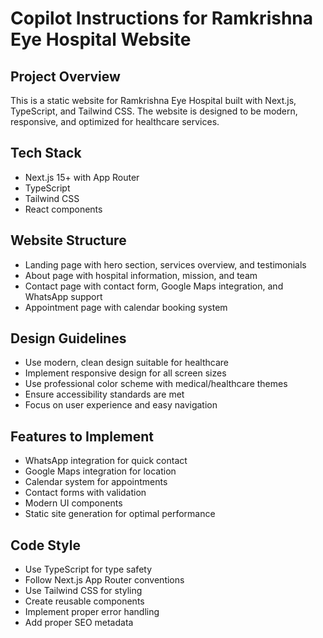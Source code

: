 # Copilot Instructions for Ramkrishna Eye Hospital Website

<!-- Use this file to provide workspace-specific custom instructions to Copilot. For more details, visit https://code.visualstudio.com/docs/copilot/copilot-customization#_use-a-githubcopilotinstructionsmd-file -->

## Project Overview
This is a static website for Ramkrishna Eye Hospital built with Next.js, TypeScript, and Tailwind CSS. The website is designed to be modern, responsive, and optimized for healthcare services.

## Tech Stack
- Next.js 15+ with App Router
- TypeScript
- Tailwind CSS
- React components

## Website Structure
- Landing page with hero section, services overview, and testimonials
- About page with hospital information, mission, and team
- Contact page with contact form, Google Maps integration, and WhatsApp support
- Appointment page with calendar booking system

## Design Guidelines
- Use modern, clean design suitable for healthcare
- Implement responsive design for all screen sizes
- Use professional color scheme with medical/healthcare themes
- Ensure accessibility standards are met
- Focus on user experience and easy navigation

## Features to Implement
- WhatsApp integration for quick contact
- Google Maps integration for location
- Calendar system for appointments
- Contact forms with validation
- Modern UI components
- Static site generation for optimal performance

## Code Style
- Use TypeScript for type safety
- Follow Next.js App Router conventions
- Use Tailwind CSS for styling
- Create reusable components
- Implement proper error handling
- Add proper SEO metadata
